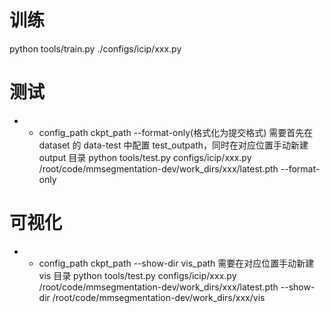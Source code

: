 # 训练
python tools/train.py ./configs/icip/xxx.py

# 测试
* * config_path ckpt_path --format-only(格式化为提交格式)
需要首先在 dataset 的 data-test 中配置 test_outpath，同时在对应位置手动新建 output 目录
python tools/test.py configs/icip/xxx.py /root/code/mmsegmentation-dev/work_dirs/xxx/latest.pth --format-only

# 可视化
* * config_path ckpt_path --show-dir vis_path
需要在对应位置手动新建 vis 目录
python tools/test.py configs/icip/xxx.py /root/code/mmsegmentation-dev/work_dirs/xxx/latest.pth --show-dir /root/code/mmsegmentation-dev/work_dirs/xxx/vis